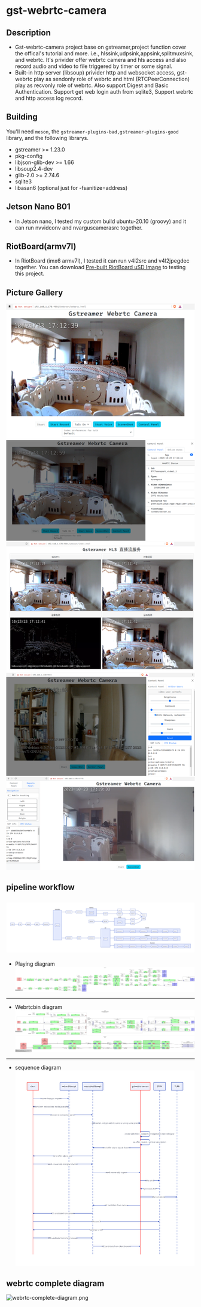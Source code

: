 # gst-webrtc-camera

## Description

* Gst-webrtc-camera project base on gstreamer,project function cover the offical's tutorial and more. i.e., hlssink,udpsink,appsink,splitmuxsink, and webrtc. It's privider offer webrtc camera and hls access and also record audio and video to file  triggered by timer or some signal.
* Built-in http server (libsoup) privider http and websocket access, gst-webrtc play as sendonly role of webrtc and html (RTCPeerConnection) play as recvonly role of webrtc. Also support Digest and Basic Authentication. Support get web login auth from sqlite3, Support webrtc and http access log record.

## Building

You'll need `meson`, the `gstreamer-plugins-bad,gstreamer-plugins-good` library, and the following librarys.

* gstreamer >= 1.23.0
* pkg-config
* libjson-glib-dev >= 1.66
* libsoup2.4-dev
* glib-2.0 >= 2.74.6
* sqlite3
* libasan6 (optional just for -fsanitize=address)

## Jetson Nano B01

* In Jetson nano, I tested my custom build ubuntu-20.10 (groovy) and it can run nvvidconv and nvarguscamerasrc together.

## RiotBoard(armv7l)

* In RiotBoard (imx6 armv7l), I tested it can run v4l2src and v4l2jpegdec together. You can download [Pre-built RiotBoard uSD Image](https://github.com/yjdwbj/imx6-riotboard) to testing this project.

## Picture Gallery

![mainview-control.png](images/mainview-control.png)
![mainview-detail.png](images/mainview-detail.png)
![hls-view.png](images/hls-view.png)
![webrtc-only-armv7l.png](images/webrtc-only-armv7l.png)
![zte-v520.png](images/zte-v520.png)


## pipeline workflow

  ![readme.svg](readme.svg)
---
* Playing diagram
 ![playing.png](playing.png)
---
* Webrtcbin diagram
 ![webrtcbin.png](webrtcbin.png)
 ![udpsrc.png](udpsrc.png)
---
* sequence diagram
 ![request](request.svg)

## webrtc complete diagram

 ![webrtc-complete-diagram.png](https://developer.mozilla.org/en-US/docs/Web/API/WebRTC_API/Connectivity/webrtc-complete-diagram.png)
